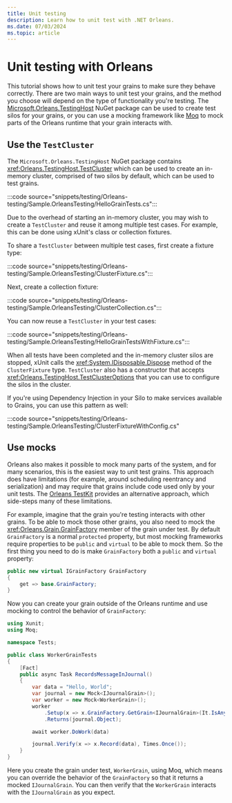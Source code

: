 ```yaml
---
title: Unit testing
description: Learn how to unit test with .NET Orleans.
ms.date: 07/03/2024
ms.topic: article
---
```


# Unit testing with Orleans

This tutorial shows how to unit test your grains to make sure they behave correctly. There are two main ways to unit test your grains, and the method you choose will depend on the type of functionality you're testing. The [Microsoft.Orleans.TestingHost](https://www.nuget.org/packages/Microsoft.Orleans.TestingHost) NuGet package can be used to create test silos for your grains, or you can use a mocking framework like [Moq](https://github.com/moq/moq) to mock parts of the Orleans runtime that your grain interacts with.

## Use the `TestCluster`

The `Microsoft.Orleans.TestingHost` NuGet package contains <xref:Orleans.TestingHost.TestCluster> which can be used to create an in-memory cluster, comprised of two silos by default, which can be used to test grains.

:::code source="snippets/testing/Orleans-testing/Sample.OrleansTesting/HelloGrainTests.cs":::

Due to the overhead of starting an in-memory cluster, you may wish to create a `TestCluster` and reuse it among multiple test cases. For example, this can be done using xUnit's class or collection fixtures.

To share a `TestCluster` between multiple test cases, first create a fixture type:

:::code source="snippets/testing/Orleans-testing/Sample.OrleansTesting/ClusterFixture.cs":::

Next, create a collection fixture:

:::code source="snippets/testing/Orleans-testing/Sample.OrleansTesting/ClusterCollection.cs":::

You can now reuse a `TestCluster` in your test cases:

:::code source="snippets/testing/Orleans-testing/Sample.OrleansTesting/HelloGrainTestsWithFixture.cs":::

When all tests have been completed and the in-memory cluster silos are stopped, xUnit calls the <xref:System.IDisposable.Dispose> method of the `ClusterFixture` type. `TestCluster` also has a constructor that accepts <xref:Orleans.TestingHost.TestClusterOptions> that you can use to configure the silos in the cluster.

If you're using Dependency Injection in your Silo to make services available to Grains, you can use this pattern as well:

:::code source="snippets/testing/Orleans-testing/Sample.OrleansTesting/ClusterFixtureWithConfig.cs"

## Use mocks

Orleans also makes it possible to mock many parts of the system, and for many scenarios, this is the easiest way to unit test grains. This approach does have limitations (for example, around scheduling reentrancy and serialization) and may require that grains include code used only by your unit tests. The [Orleans TestKit](https://github.com/OrleansContrib/OrleansTestKit) provides an alternative approach, which side-steps many of these limitations.

For example, imagine that the grain you're testing interacts with other grains. To be able to mock those other grains, you also need to mock the <xref:Orleans.Grain.GrainFactory> member of the grain under test. By default `GrainFactory` is a normal `protected` property, but most mocking frameworks require properties to be `public` and `virtual` to be able to mock them. So the first thing you need to do is make `GrainFactory` both a `public` and `virtual` property:

```csharp
public new virtual IGrainFactory GrainFactory
{
    get => base.GrainFactory;
}
```

Now you can create your grain outside of the Orleans runtime and use mocking to control the behavior of `GrainFactory`:

```csharp
using Xunit;
using Moq;

namespace Tests;

public class WorkerGrainTests
{
    [Fact]
    public async Task RecordsMessageInJournal()
    {
        var data = "Hello, World";
        var journal = new Mock<IJournalGrain>();
        var worker = new Mock<WorkerGrain>();
        worker
            .Setup(x => x.GrainFactory.GetGrain<IJournalGrain>(It.IsAny<Guid>()))
            .Returns(journal.Object);

        await worker.DoWork(data)

        journal.Verify(x => x.Record(data), Times.Once());
    }
}
```

Here you create the grain under test, `WorkerGrain`, using Moq, which means you can override the behavior of the `GrainFactory` so that it returns a mocked `IJournalGrain`. You can then verify that the `WorkerGrain` interacts with the `IJournalGrain` as you expect.
